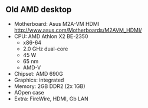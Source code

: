 ## Old AMD desktop

* Motherboard: Asus M2A-VM HDMI http://www.asus.com/Motherboards/M2AVM_HDMI/
* CPU: AMD Athlon X2 BE-2350
  * x86-64
  * 2.0 GHz dual-core
  * 45 W
  * 65 nm
  * AMD-V
* Chipset: AMD 690G
* Graphics: integrated
* Memory: 2GB DDR2 (2x 1GB)
* AOpen case
* Extra: FireWire, HDMI, Gb LAN
